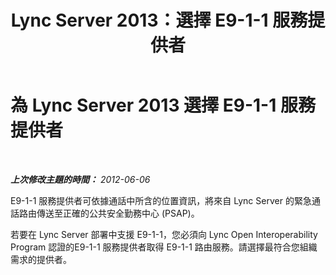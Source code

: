 ﻿---
title: Lync Server 2013：選擇 E9-1-1 服務提供者
TOCTitle: 選擇 E9-1-1 服務提供者
ms:assetid: 58bd6284-0bc0-420b-bc08-7035b348c03c
ms:mtpsurl: https://technet.microsoft.com/zh-tw/library/Gg398389(v=OCS.15)
ms:contentKeyID: 49290999
ms.date: 08/10/2015
mtps_version: v=OCS.15
ms.translationtype: HT
---

# 為 Lync Server 2013 選擇 E9-1-1 服務提供者

 

_**上次修改主題的時間：** 2012-06-06_

E9-1-1 服務提供者可依據通話中所含的位置資訊，將來自 Lync Server 的緊急通話路由傳送至正確的公共安全勤務中心 (PSAP)。

若要在 Lync Server 部署中支援 E9-1-1，您必須向 Lync Open Interoperability Program 認證的E9-1-1 服務提供者取得 E9-1-1 路由服務。請選擇最符合您組織需求的提供者。


